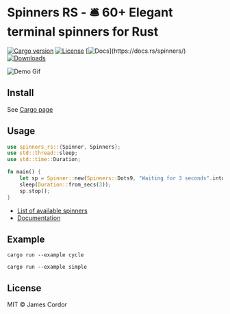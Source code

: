 # Spinners RS - 🛎 60+ Elegant terminal spinners for Rust

[![Cargo version](https://img.shields.io/crates/v/spinners.svg)](https://crates.io/crates/spinners)
[![License](https://img.shields.io/github/license/fgribreau/spinners)](https://github.com/fgribreau/spinners/blob/master/LICENSE)
[![Docs](https://img.shields.io/badge/docs-👌-4EC329.svg?)](https://docs.rs/spinners/)
[![Downloads](https://img.shields.io/crates/d/spinners.svg)](https://crates.io/crates/spinners)

![Demo Gif](https://media.giphy.com/media/3oxHQyZfOJjlL3bhRK/giphy.gif)

## Install

See [Cargo page](https://crates.io/crates/spinners)

## Usage

```rust
use spinners_rs::{Spinner, Spinners};
use std::thread::sleep;
use std::time::Duration;

fn main() {
    let sp = Spinner::new(Spinners::Dots9, "Waiting for 3 seconds".into());
    sleep(Duration::from_secs(3));
    sp.stop();
}
```

- [List of available spinners](src/utils/spinner_names.rs)
- [Documentation](https://docs.rs/spinners/)

## Example

```shell
cargo run --example cycle
```

```shell
cargo run --example simple
```

## License

MIT © James Cordor
